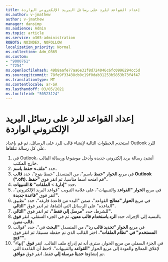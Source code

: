 ```yaml
---
title: إعداد القواعد للرد على رسائل البريد الإلكتروني الواردة
ms.author: v-jmathew
author: v-jmathew
manager: dansimp
ms.audience: Admin
ms.topic: article
ms.service: o365-administration
ROBOTS: NOINDEX, NOFOLLOW
localization_priority: Normal
ms.collection: Adm_O365
ms.custom:
- "9000761"
- "7254"
ms.openlocfilehash: 49b8aafe77aa6e31f8d724046c6fc0996294cc5d
ms.sourcegitcommit: 78fe9f33438cb0c19f0dab31253b5853b73f4f47
ms.translationtype: MT
ms.contentlocale: ar-SA
ms.lasthandoff: 03/05/2021
ms.locfileid: "50523124"
---
```

# <a name="set-up-rules-to-reply-to-incoming-emails"></a>إعداد القواعد للرد على رسائل البريد الإلكتروني الواردة

استخدم الخطوات التالية لإنشاء قالب للرد على الرسائل، ثم قم بإعداد Outlook للرد على كل رسالة تتلقاها.

1. في Outlook، أنشئ رسالة بريد إلكتروني جديدة وأدخل موضوعا ورسالة القالب خارج المكتب.
2. حدد **"ملف> حفظ باسم.**
3. في مربع **الحوار "حفظ** باسم"، من المنسدل "حفظ بنوع"، حدد **قالب Outlook (*.oft).**  قم امنحه اسما مناسبا، ثم انقر فوق **"حفظ".**
4. حدد **"إدارة**  >  **الملفات" & التنبيهات.**
5. في مربع **الحوار "القواعد** والتنبيهات"، على علامة التبويب "قواعد البريد الإلكتروني"، انقر فوق  **"قاعدة جديدة".**
6. في مربع **الحوار "معالج** القواعد"، ضمن "البدء من قاعدة فارغة"، حدد "تطبيق القاعدة" على الرسائل التي أتلقاها، ثم انقر فوق  **"التالي".**
7. للشرط، حدد **"مرسل إلي فقط"،** ثم انقر فوق **"التالي".**
8. بالنسبة إلى الإجراء، حدد **الرد باستخدام قالب معين،** ثم في الجزء السفلي، انقر **فوق قالب معين.**
9. في مربع **الحوار "تحديد قالب رد"،** من المنسدل **"البحث** في"، حدد "قوالب **المستخدم" في "نظام الملفات".** اختر القالب الذي تم حفظه مسبقا، ثم انقر فوق **"فتح".**
10. في الجزء السفلي من مربع الحوار، سترى أنه تم إدراج ملف القالب. انقر **فوق** "إنهاء" لإغلاق المعالج والعودة إلى مربع الحوار **"القواعد** والتنبيهات". لاحظ أن القاعدة التي تم إنشاؤها **حديثا مرسلة إلي** فقط. انقر فوق **موافق**.

